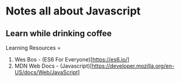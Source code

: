 # Notes all about Javascript
## Learn while drinking coffee

Learning Resources = 
1. Wes Bos - (ES6 For Everyone)[https://es6.io/]
2. MDN Web Docs - (Javascript)[https://developer.mozilla.org/en-US/docs/Web/JavaScript]